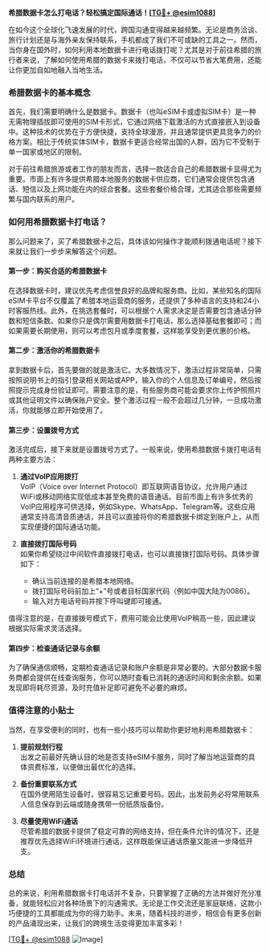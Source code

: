 **希腊数据卡怎么打电话？轻松搞定国际通话！[[TG💪+ @esim1088](https://t.me/s/esim1088)]**

在如今这个全球化飞速发展的时代，跨国沟通变得越来越频繁。无论是商务洽谈、旅行计划还是与海外亲友保持联系，手机都成了我们不可或缺的工具之一。然而，当你身在国外时，如何利用本地数据卡进行电话拨打呢？尤其是对于前往希腊的旅行者来说，了解如何使用希腊的数据卡来拨打电话，不仅可以节省大笔费用，还能让你更加自如地融入当地生活。

### 希腊数据卡的基本概念

首先，我们需要明确什么是数据卡。数据卡（也叫eSIM卡或虚拟SIM卡）是一种无需物理插拔即可使用的SIM卡形式，它通过网络下载激活的方式直接嵌入到设备中。这种技术的优势在于方便快捷，支持全球漫游，并且通常提供更具竞争力的价格方案。相比于传统实体SIM卡，数据卡更适合经常出国的人群，因为它不受制于单一国家或地区的限制。

对于前往希腊旅游或者工作的朋友而言，选择一款适合自己的希腊数据卡显得尤为重要。市面上有许多提供希腊本地服务的数据卡供应商，它们通常会提供包含通话、短信以及上网功能在内的综合套餐。这些套餐价格合理，尤其适合那些需要频繁与国内联系的用户。

### 如何用希腊数据卡打电话？

那么问题来了，买了希腊数据卡之后，具体该如何操作才能顺利拨通电话呢？接下来就让我们一步步来解答这个问题。

#### 第一步：购买合适的希腊数据卡

在选择数据卡时，建议优先考虑信誉良好的品牌和服务商。比如，某些知名的国际eSIM卡平台不仅覆盖了希腊本地运营商的服务，还提供了多种语言的支持和24小时客服热线。此外，在挑选套餐时，可以根据个人需求决定是否需要包含通话分钟数和短信条数。如果你只是偶尔需要用数据卡打电话，那么选择基础套餐即可；而如果需要长期使用，则可以考虑包月或季度套餐，这样能享受到更优惠的价格。

#### 第二步：激活你的希腊数据卡

拿到数据卡后，首先要做的就是激活它。大多数情况下，激活过程非常简单，只需按照说明书上的指引登录相关网站或APP，输入你的个人信息及订单编号，然后按照提示完成身份验证即可。需要注意的是，有些服务商可能会要求你上传护照照片或其他证明文件以确保账户安全。整个激活过程一般不会超过几分钟，一旦成功激活，你就能够立即开始使用了。

#### 第三步：设置拨号方式

激活完成后，接下来就是设置拨号方式了。一般来说，使用希腊数据卡拨打电话有两种主要方法：

1. **通过VoIP应用拨打**  
   VoIP（Voice over Internet Protocol）即互联网语音协议，允许用户通过WiFi或移动网络实现低成本甚至免费的语音通话。目前市面上有许多优秀的VoIP应用程序可供选择，例如Skype、WhatsApp、Telegram等。这些应用通常支持高清音质通话，并且可以直接将你的希腊数据卡绑定到账户上，从而实现便捷的国际通话功能。

2. **直接拨打国际号码**  
   如果你希望绕过中间软件直接拨打电话，也可以直接拨打国际号码。具体步骤如下：
   - 确认当前连接的是希腊本地网络。
   - 拨打国际号码前加上“+”号或者目标国家代码（例如中国大陆为0086）。
   - 输入对方电话号码并按下呼叫键即可接通。

值得注意的是，在直接拨号模式下，费用可能会比使用VoIP稍高一些，因此建议根据实际需求灵活选择。

#### 第四步：检查通话记录与余额

为了确保通信顺畅，定期检查通话记录和账户余额是非常必要的。大部分数据卡服务商都会提供在线查询服务，你可以随时查看已消耗的通话时间和剩余余额。如果发现即将耗尽资源，及时充值补足即可避免不必要的麻烦。

### 值得注意的小贴士

当然，在享受便利的同时，也有一些小技巧可以帮助你更好地利用希腊数据卡：

1. **提前规划行程**  
   出发之前最好先确认目的地是否支持eSIM卡服务，同时了解当地运营商的具体资费标准，以便做出最优化的选择。

2. **备份重要联系方式**  
   在国外使用陌生设备时，很容易忘记重要号码。因此，出发前务必将常用联系人信息保存到云端或随身携带一份纸质版备份。

3. **尽量使用WiFi通话**  
   尽管希腊的数据卡提供了稳定可靠的网络支持，但在条件允许的情况下，还是推荐优先选择WiFi环境进行通话，这样既能保证通话质量又能进一步降低开支。

### 总结

总的来说，利用希腊数据卡打电话并不复杂，只要掌握了正确的方法并做好充分准备，就能轻松应对各种场景下的沟通需求。无论是工作交流还是家庭联络，这款小巧便捷的工具都能成为你的得力助手。未来，随着科技的进步，相信会有更多创新的产品涌现出来，让我们的跨境生活变得更加丰富多彩！

[[TG💪+ @esim1088](https://t.me/s/esim1088) ![Image](https://i.postimg.cc/4NQfJmqS/Snipaste-2025-05-13-00-14-12.png)]